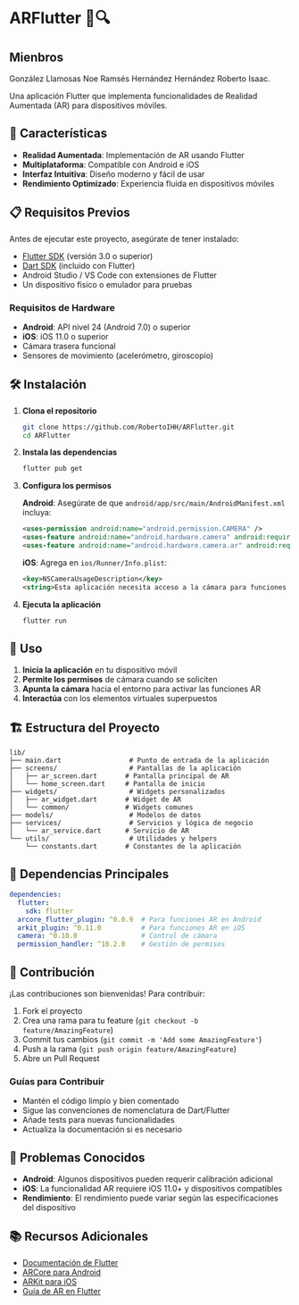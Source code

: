 # ARFlutter 📱🔍

## Mienbros 

González Llamosas Noe Ramsés
Hernández Hernández Roberto Isaac.


Una aplicación Flutter que implementa funcionalidades de Realidad Aumentada (AR) para dispositivos móviles.

## 🚀 Características

- **Realidad Aumentada**: Implementación de AR usando Flutter
- **Multiplataforma**: Compatible con Android e iOS
- **Interfaz Intuitiva**: Diseño moderno y fácil de usar
- **Rendimiento Optimizado**: Experiencia fluida en dispositivos móviles

## 📋 Requisitos Previos

Antes de ejecutar este proyecto, asegúrate de tener instalado:

- [Flutter SDK](https://flutter.dev/docs/get-started/install) (versión 3.0 o superior)
- [Dart SDK](https://dart.dev/get-dart) (incluido con Flutter)
- Android Studio / VS Code con extensiones de Flutter
- Un dispositivo físico o emulador para pruebas

### Requisitos de Hardware

- **Android**: API nivel 24 (Android 7.0) o superior
- **iOS**: iOS 11.0 o superior
- Cámara trasera funcional
- Sensores de movimiento (acelerómetro, giroscopio)

## 🛠️ Instalación

1. **Clona el repositorio**
   ```bash
   git clone https://github.com/RobertoIHH/ARFlutter.git
   cd ARFlutter
   ```

2. **Instala las dependencias**
   ```bash
   flutter pub get
   ```

3. **Configura los permisos**
   
   **Android**: Asegúrate de que `android/app/src/main/AndroidManifest.xml` incluya:
   ```xml
   <uses-permission android:name="android.permission.CAMERA" />
   <uses-feature android:name="android.hardware.camera" android:required="true" />
   <uses-feature android:name="android.hardware.camera.ar" android:required="true" />
   ```

   **iOS**: Agrega en `ios/Runner/Info.plist`:
   ```xml
   <key>NSCameraUsageDescription</key>
   <string>Esta aplicación necesita acceso a la cámara para funciones de Realidad Aumentada</string>
   ```

4. **Ejecuta la aplicación**
   ```bash
   flutter run
   ```

## 📱 Uso

1. **Inicia la aplicación** en tu dispositivo móvil
2. **Permite los permisos** de cámara cuando se soliciten
3. **Apunta la cámara** hacia el entorno para activar las funciones AR
4. **Interactúa** con los elementos virtuales superpuestos

## 🏗️ Estructura del Proyecto

```
lib/
├── main.dart                 # Punto de entrada de la aplicación
├── screens/                  # Pantallas de la aplicación
│   ├── ar_screen.dart       # Pantalla principal de AR
│   └── home_screen.dart     # Pantalla de inicio
├── widgets/                  # Widgets personalizados
│   ├── ar_widget.dart       # Widget de AR
│   └── common/              # Widgets comunes
├── models/                   # Modelos de datos
├── services/                 # Servicios y lógica de negocio
│   └── ar_service.dart      # Servicio de AR
└── utils/                    # Utilidades y helpers
    └── constants.dart       # Constantes de la aplicación
```

## 🔧 Dependencias Principales

```yaml
dependencies:
  flutter:
    sdk: flutter
  arcore_flutter_plugin: ^0.0.9  # Para funciones AR en Android
  arkit_plugin: ^0.11.0          # Para funciones AR en iOS
  camera: ^0.10.0                # Control de cámara
  permission_handler: ^10.2.0    # Gestión de permisos
```

## 🤝 Contribución

¡Las contribuciones son bienvenidas! Para contribuir:

1. Fork el proyecto
2. Crea una rama para tu feature (`git checkout -b feature/AmazingFeature`)
3. Commit tus cambios (`git commit -m 'Add some AmazingFeature'`)
4. Push a la rama (`git push origin feature/AmazingFeature`)
5. Abre un Pull Request

### Guías para Contribuir

- Mantén el código limpio y bien comentado
- Sigue las convenciones de nomenclatura de Dart/Flutter
- Añade tests para nuevas funcionalidades
- Actualiza la documentación si es necesario

## 🐛 Problemas Conocidos

- **Android**: Algunos dispositivos pueden requerir calibración adicional
- **iOS**: La funcionalidad AR requiere iOS 11.0+ y dispositivos compatibles
- **Rendimiento**: El rendimiento puede variar según las especificaciones del dispositivo

## 📚 Recursos Adicionales

- [Documentación de Flutter](https://flutter.dev/docs)
- [ARCore para Android](https://developers.google.com/ar)
- [ARKit para iOS](https://developer.apple.com/arkit/)
- [Guía de AR en Flutter](https://flutter.dev/docs/development/platform-integration/ar)

